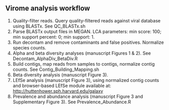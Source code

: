 ## Virome analysis workflow
1. Quality-filter reads. Query quality-filtered reads against viral database using BLASTx. See QC_BLASTx.sh
3. Parse BLASTx output files in MEGAN. LCA parameters: min score: 100; min support percent: 0; min support: 1.
3. Run decontam and remove contaminants and false positives. Normalize species counts.
4. Alpha and beta diversity analyses (manuscript Figures 1 & 2). See Decontam_AlphaDiv_BetaDiv.R
5. Build contigs, map reads from samples to contigs, normalize contig counts. See Contig_Building_Mapping.sh
6. Beta diversity analysis (manuscript Figure 3).
7. LEfSe analysis (manuscript Figure 3), using normalized contig counts and browser-based LEfSe module available at: http://huttenhower.sph.harvard.edu/galaxy
8. Prevalence and abundance analysis (manuscript Figure 3 and Supplementary Figure 3). See Prevalence_Abundance.R